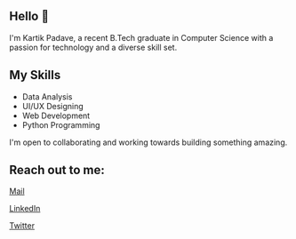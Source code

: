 ## Hello 👋

I'm Kartik Padave, a recent B.Tech graduate in Computer Science with a passion for technology and a diverse skill set.

## My Skills

* Data Analysis
* UI/UX Designing
* Web Development
* Python Programming

I'm open to collaborating and working towards building something amazing.

## Reach out to me:

<a href="https://mail.google.com/mail/?view=cm&fs=1&to=kartikpadave.developer@gmail.com&bcc=padavekartik@gmail.com" target="_blank">Mail</a>

<a href="https://www.linkedin.com/in/kartikpadave/" target="_blank">LinkedIn</a>

 <a href="https://twitter.com/ShinigamileoK" target="_blank">Twitter</a>
<!--
**CryptoLeo-3000/CryptoLeo-3000** is a ✨ _special_ ✨ repository because its `README.md` (this file) appears on your GitHub profile.

Here are some ideas to get you started:

- 🔭 I’m currently working on ...
- 🌱 I’m currently learning ...
- 👯 I’m looking to collaborate on ...
- 🤔 I’m looking for help with ...
- 💬 Ask me about ...
- 📫 How to reach me: ...
- 😄 Pronouns: ...
- ⚡ Fun fact: ...
-->
